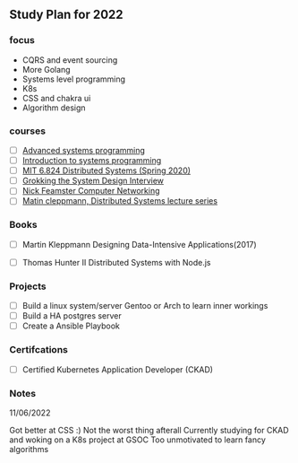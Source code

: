 ## Study Plan for 2022 

### focus 

- CQRS and event sourcing 
- More Golang 
- Systems level programming 
- K8s 
- CSS and chakra ui 
- Algorithm design 

### courses 

- [ ] [Advanced systems programming](https://www.udacity.com/course/advanced-operating-systems--ud189) 
- [ ] [Introduction to systems programming](https://www.udacity.com/course/introduction-to-operating-systems--ud923)
- [ ] [MIT 6.824 Distributed Systems (Spring 2020)](https://www.youtube.com/playlist?list=PLrw6a1wE39_tb2fErI4-WkMbsvGQk9_UB)
- [ ] [Grokking the System Design Interview](https://www.educative.io/courses/grokking-the-system-design-interview)
- [ ] [Nick Feamster Computer Networking](https://www.youtube.com/playlist?list=PLeKd45zvjcDFUEv_ohr_HdUFe97RItdiB)
- [ ] [Matin cleppmann, Distributed Systems lecture series](https://www.youtube.com/playlist?list=PLeKd45zvjcDFUEv_ohr_HdUFe97RItdiB)

### Books
- [ ] Martin Kleppmann Designing Data-Intensive Applications(2017)
- [ ] Thomas Hunter II Distributed Systems with Node.js 


### Projects
- [ ] Build a linux system/server Gentoo or Arch to learn inner workings
- [ ] Build a HA postgres server 
- [ ] Create  a Ansible Playbook

### Certifcations 
- [ ] Certified Kubernetes Application Developer (CKAD)


###  Notes

11/06/2022 

Got better at CSS :) Not the worst thing afterall 
Currently studying for CKAD and woking on a K8s project at GSOC 
Too unmotivated to learn fancy algorithms 
